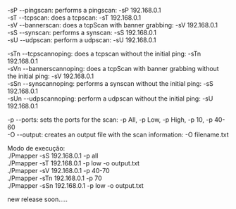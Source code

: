 

-sP --pingscan: performs a pingscan: -sP 192.168.0.1 <br>
-sT --tcpscan: does a tcpscan: -sT 192.168.0.1<br>
-sV --bannerscan: does a tcpScan with banner grabbing: -sV 192.168.0.1<br>
-sS --synscan: performs a synscan: -sS 192.168.0.1<br>
-sU --udpscan: perform a udpscan: -sU 192.168.0.1<br>

-sTn --tcpscannoping: does a tcpscan without the initial ping: -sTn 192.168.0.1<br>
-sVn --bannerscannoping: does a tcpScan with banner grabbing without the initial ping: -sV 192.168.0.1<br>
-sSn --synscannoping: performs a synscan without the initial ping: -sS 192.168.0.1<br>
-sUn --udpscannoping: perform a udpscan without the initial ping: -sU 192.168.0.1<br>

-p --ports: sets the ports for the scan: -p All, -p Low, -p High, -p 10, -p 40-60<br>
-O --output: creates an output file with the scan information: -O filename.txt<br>


Modo de execução: <br>
    ./Pmapper -sS 192.168.0.1 -p all<br>
    ./Pmapper -sT 192.168.0.1 -p low -o output.txt<br>
    ./Pmapper -sV 192.168.0.1 -p 40-70<br>
    ./Pmapper -sTn 192.168.0.1 -p 70<br>
    ./Pmapper -sSn 192.168.0.1 -p low -o output.txt<br>
    
new release soon.....<br>

